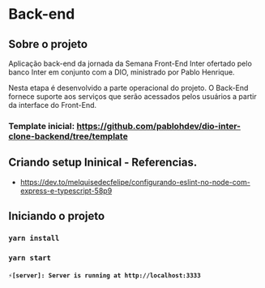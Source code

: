 # Back-end

## Sobre o projeto

Aplicação back-end da jornada da Semana Front-End Inter ofertado pelo banco Inter em conjunto com a DIO, ministrado por Pablo Henrique. 

Nesta etapa é desenvolvido a parte operacional do projeto. O Back-End fornece suporte aos serviços que serão acessados pelos usuários a partir da interface do Front-End.

### Template inicial: https://github.com/pablohdev/dio-inter-clone-backend/tree/template



## Criando setup Ininical - Referencias.

 - https://dev.to/melquisedecfelipe/configurando-eslint-no-node-com-express-e-typescript-58p9

## Iniciando o projeto

### `yarn install`
### `yarn start` 

#### `⚡️[server]: Server is running at http://localhost:3333`
